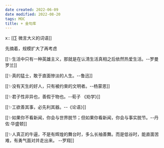 ```yaml
---
date created: 2022-06-09
date modified: 2022-08-20
tags: MOC
title: + 金句库
---
```


x:: [[∑ 微言大义的词语]]

先摘着，规模扩大了再考虑

[[✨生活中只有一种英雄主义，那就是在认清生活真相之后依然热爱生活。--罗曼罗兰]]

[[✨真的猛士，敢于直面惨淡的人生。--鲁迅]]

[[✨没有天生的好人，只有被约束的文明者。--杨蒙恩]]

[[✨君子性非异也，善假于物也。--荀子 《劝学》]]

[[✨工欲善其事，必先利其器。--《论语》]]

[[✨如果你不看新闻，你会与世界脱节；但如果你看新闻，你会与事实脱节。--丹佐·华盛顿]]

[[✨人真正的牛逼，不是有辉煌的舞台时，多么长袖善舞。而是低谷时，能直面苦难，有勇气面对并走出来。 --罗翔]]
